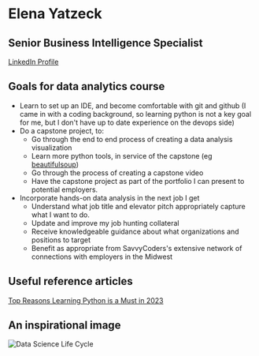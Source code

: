 # Elena Yatzeck

## Senior Business Intelligence Specialist
[LinkedIn Profile](https://www.linkedin.com/in/eyatzeck/)

## Goals for data analytics course
* Learn to set up an IDE, and become comfortable with git and github (I came in with a coding background, so learning python is not a key goal for me, but I don't have up to date experience on the devops side)
* Do a capstone project, to:
  * Go through the end to end process of creating a data analysis visualization
  * Learn more python tools, in service of the capstone (eg [beautifulsoup](https://pypi.org/project/beautifulsoup4/))
  * Go through the process of creating a capstone video
  * Have the capstone project as part of the portfolio I can present to potential employers.
* Incorporate hands-on data analysis in the next job I get
  * Understand what job title and elevator pitch appropriately capture what I want to do.
  * Update and improve my job hunting collateral
  * Receive knowledgeable guidance about what organizations and positions to target
  * Benefit as appropriate from SavvyCoders's extensive network of connections with employers in the Midwest
 
## Useful reference articles
[Top Reasons Learning Python is a Must in 2023](https://ai.plainenglish.io/top-5-reasons-learning-python-is-must-in-2023-e93fa2d32f3)

## An inspirational image
![Data Science Life Cycle](chart.jpg)
